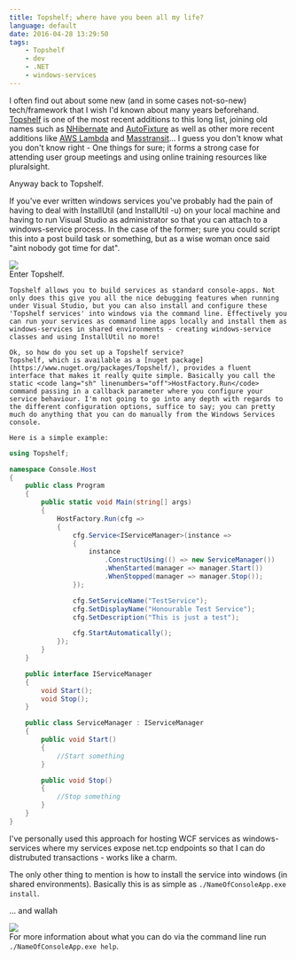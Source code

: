 ```yaml
---
title: Topshelf; where have you been all my life?
language: default
date: 2016-04-28 13:29:50
tags:
	- Topshelf
	- dev
	- .NET
	- windows-services
---
```


I often find out about some new (and in some cases not-so-new) tech/framework that I wish I'd known about many years beforehand. [Topshelf](http://docs.topshelf-project.com/en/latest/) is one of the most recent additions to this long list, joining old names such as [NHibernate](http://nhibernate.info/) and [AutoFixture](https://github.com/AutoFixture) as well as other more recent additions like [AWS Lambda](http://docs.aws.amazon.com/lambda/latest/dg/welcome.html) and [Masstransit](http://docs.masstransit-project.com/en/latest/)... I guess you don't know what you don't know right - One things for sure; it forms a strong case for attending user group meetings and using online training resources like pluralsight.

Anyway back to Topshelf.

If you've ever written windows services you've probably had the pain of having to deal with InstallUtil (and InstallUtil -u) on your local machine and having to run Visual Studio as administrator so that you can attach to a windows-service process. In the case of the former; sure you could script this into a post build task or something, but as a wise woman once said "aint nobody got time for dat".

<img style="float: left;" src="/images/aint-nobody-got-time-for-dat.jpg">

<div style=" clear: both;">
	Enter Topshelf.

	Topshelf allows you to build services as standard console-apps. Not only does this give you all the nice debugging features when running under Visual Studio, but you can also install and configure these 'Topshelf services' into windows via the command line. Effectively you can run your services as command line apps locally and install them as windows-services in shared environments - creating windows-service classes and using InstallUtil no more!

	Ok, so how do you set up a Topshelf service?
	Topshelf, which is available as a [nuget package](https://www.nuget.org/packages/Topshelf/), provides a fluent interface that makes it really quite simple. Basically you call the static <code lang="sh" linenumbers="off">HostFactory.Run</code> command passing in a callback parameter where you configure your service behaviour. I'm not going to go into any depth with regards to the different configuration options, suffice to say; you can pretty much do anything that you can do manually from the Windows Services console.

	Here is a simple example:

```cs
using Topshelf;

namespace Console.Host
{
    public class Program
    {
        public static void Main(string[] args)
        {
            HostFactory.Run(cfg =>
            {
                cfg.Service<IServiceManager>(instance =>
                {
                    instance
                        .ConstructUsing(() => new ServiceManager())
                        .WhenStarted(manager => manager.Start())
                        .WhenStopped(manager => manager.Stop());
                });

                cfg.SetServiceName("TestService");
                cfg.SetDisplayName("Honourable Test Service");
                cfg.SetDescription("This is just a test");

                cfg.StartAutomatically();
            });
        }
    }

    public interface IServiceManager
    {
        void Start();
        void Stop();
    }

    public class ServiceManager : IServiceManager
    {
        public void Start()
        {
			//Start something
        }

        public void Stop()
        {
            //Stop something
        }
    }
}
```
I've personally used this approach for hosting WCF services as windows-services where my services expose net.tcp endpoints so that I can do distrubuted transactions - works like a charm.

The only other thing to mention is how to install the service into windows (in shared environments). Basically this is as simple as <code lang="sh" linenumbers="off">./NameOfConsoleApp.exe install</code>.

... and wallah
</div>

<img style="float: left;" src="/images/honourable-test-service.png">

<div style="clear:both;">
	For more information about what you can do via the command line run <code lang="sh" linenumbers="off">./NameOfConsoleApp.exe help</code>.
</div>